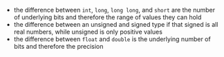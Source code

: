 - the difference between `int`, `long`, `long long`, and `short` are the number of underlying bits and therefore the range of values they can hold
- the difference between an unsigned and signed type if that signed is all real numbers, while unsigned is only positive values
- the difference between `float` and `double` is the underlying number of bits and therefore the precision